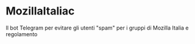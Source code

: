 # MozillaItaliac
Il bot Telegram per evitare gli utenti "spam" per i gruppi di Mozilla Italia e regolamento
